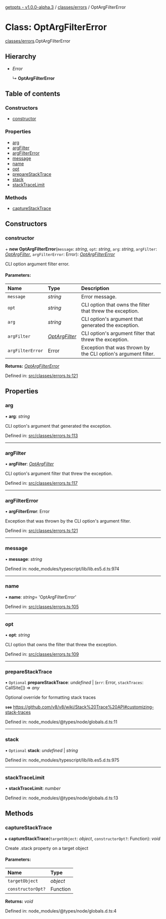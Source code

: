 [getopts - v1.0.0-alpha.3](../README.md) / [classes/errors](../modules/classes_errors.md) / OptArgFilterError

# Class: OptArgFilterError

[classes/errors](../modules/classes_errors.md).OptArgFilterError

## Hierarchy

- _Error_

  ↳ **OptArgFilterError**

## Table of contents

### Constructors

- [constructor](classes_errors.optargfiltererror.md#constructor)

### Properties

- [arg](classes_errors.optargfiltererror.md#arg)
- [argFilter](classes_errors.optargfiltererror.md#argfilter)
- [argFilterError](classes_errors.optargfiltererror.md#argfiltererror)
- [message](classes_errors.optargfiltererror.md#message)
- [name](classes_errors.optargfiltererror.md#name)
- [opt](classes_errors.optargfiltererror.md#opt)
- [prepareStackTrace](classes_errors.optargfiltererror.md#preparestacktrace)
- [stack](classes_errors.optargfiltererror.md#stack)
- [stackTraceLimit](classes_errors.optargfiltererror.md#stacktracelimit)

### Methods

- [captureStackTrace](classes_errors.optargfiltererror.md#capturestacktrace)

## Constructors

### constructor

\+ **new OptArgFilterError**(`message`: _string_, `opt`: _string_, `arg`: _string_, `argFilter`: [_OptArgFilter_](../interfaces/interfaces_schema.optargfilter.md), `argFilterError`: Error): [_OptArgFilterError_](classes_errors.optargfiltererror.md)

CLI option argument filter error.

#### Parameters:

| Name             | Type                                                              | Description                                                    |
| :--------------- | :---------------------------------------------------------------- | :------------------------------------------------------------- |
| `message`        | _string_                                                          | Error message.                                                 |
| `opt`            | _string_                                                          | CLI option that owns the filter that threw the exception.      |
| `arg`            | _string_                                                          | CLI option's argument that generated the exception.            |
| `argFilter`      | [_OptArgFilter_](../interfaces/interfaces_schema.optargfilter.md) | CLI option's argument filter that threw the exception.         |
| `argFilterError` | Error                                                             | Exception that was thrown by the CLI option's argument filter. |

**Returns:** [_OptArgFilterError_](classes_errors.optargfiltererror.md)

Defined in: [src/classes/errors.ts:121](https://github.com/prasadrajandran/node-getopts/blob/1bad317/src/classes/errors.ts#L121)

## Properties

### arg

• **arg**: _string_

CLI option's argument that generated the exception.

Defined in: [src/classes/errors.ts:113](https://github.com/prasadrajandran/node-getopts/blob/1bad317/src/classes/errors.ts#L113)

---

### argFilter

• **argFilter**: [_OptArgFilter_](../interfaces/interfaces_schema.optargfilter.md)

CLI option's argument filter that threw the exception.

Defined in: [src/classes/errors.ts:117](https://github.com/prasadrajandran/node-getopts/blob/1bad317/src/classes/errors.ts#L117)

---

### argFilterError

• **argFilterError**: Error

Exception that was thrown by the CLI option's argument filter.

Defined in: [src/classes/errors.ts:121](https://github.com/prasadrajandran/node-getopts/blob/1bad317/src/classes/errors.ts#L121)

---

### message

• **message**: _string_

Defined in: node_modules/typescript/lib/lib.es5.d.ts:974

---

### name

• **name**: _string_= 'OptArgFilterError'

Defined in: [src/classes/errors.ts:105](https://github.com/prasadrajandran/node-getopts/blob/1bad317/src/classes/errors.ts#L105)

---

### opt

• **opt**: _string_

CLI option that owns the filter that threw the exception.

Defined in: [src/classes/errors.ts:109](https://github.com/prasadrajandran/node-getopts/blob/1bad317/src/classes/errors.ts#L109)

---

### prepareStackTrace

• `Optional` **prepareStackTrace**: _undefined_ \| (`err`: Error, `stackTraces`: CallSite[]) => _any_

Optional override for formatting stack traces

**`see`** https://github.com/v8/v8/wiki/Stack%20Trace%20API#customizing-stack-traces

Defined in: node_modules/@types/node/globals.d.ts:11

---

### stack

• `Optional` **stack**: _undefined_ \| _string_

Defined in: node_modules/typescript/lib/lib.es5.d.ts:975

---

### stackTraceLimit

• **stackTraceLimit**: _number_

Defined in: node_modules/@types/node/globals.d.ts:13

## Methods

### captureStackTrace

▸ **captureStackTrace**(`targetObject`: _object_, `constructorOpt?`: Function): _void_

Create .stack property on a target object

#### Parameters:

| Name              | Type     |
| :---------------- | :------- |
| `targetObject`    | _object_ |
| `constructorOpt?` | Function |

**Returns:** _void_

Defined in: node_modules/@types/node/globals.d.ts:4
